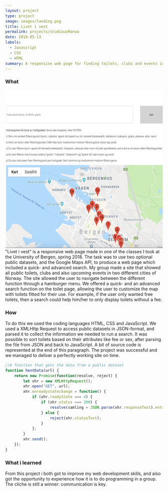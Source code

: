 ```yaml
---
layout: project
type: project
image: images/landing.png
title: Livet i vest
permalink: projects/studiousManoa
date: 2018-05-13
labels:
  - Javascript
  - CSS
  - HTML
summary: A responsive web page for finding toilets, clubs and events in Bergen and Stavanger.
---
```



<h3>What</h3>
<img class="ui medium right floated rounded image" src="../images/map.png">
"Livet i vest" is a responsive web page made in one of the classes I took at the University of Bergen, spring 2018. The task was to use two optional public datasets, and the Google Maps API, to produce a web page which included a quick- and advanced search. My group made a site that showed all public toilets, clubs and also upcoming events in two different cities of Norway. The site allowed the user to navigate between the different function through a hamburger menu. We offered a quick- and an advanced search function on the toilet page, allowing the user to customize the map with toilets fitted for their use. For example, if the user only wanted free toilets, then a search could help him/her to only display toilets without a fee.

<h3>How</h3>
To do this we used the coding languages HTML, CSS and JavaScript. We used a XMLHttp Request to access public datasets in JSON-format, and parsed it to collect the information we needed to run a search. It was possible to sort toilets based on their attributes like fee or sex, after parsing the file from JSON and back to JavaScript. A bit of source code is represented at the end of this paragraph. The project was successful and we managed to deliver a perfectly working site on time. 

```js
//A function that gets the data from a public dataset
function hentData(url) {
    return new Promise(function(resolve, reject) {
        let xhr = new XMLHttpRequest();
        xhr.open("GET", url);
        xhr.onreadystatechange = function() {
            if (xhr.readyState === 4) {
                if (xhr.status === 200) {
                    resolve(samling = JSON.parse(xhr.responseText).entries);
                } else {
                    reject(xhr.statusText);
                }
            };
        }
        xhr.send();
    });
}
```
<h3> What i learned </h3>
From this project i both got to improve my web development skills, and also got the opportunity to experience how it is to do programming in a group. The cliche is still a winner: communication is key.

